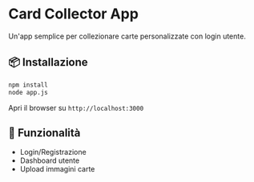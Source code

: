 # Card Collector App

Un'app semplice per collezionare carte personalizzate con login utente.

## 📦 Installazione

```bash
npm install
node app.js
```

Apri il browser su `http://localhost:3000`

## 🧪 Funzionalità
- Login/Registrazione
- Dashboard utente
- Upload immagini carte